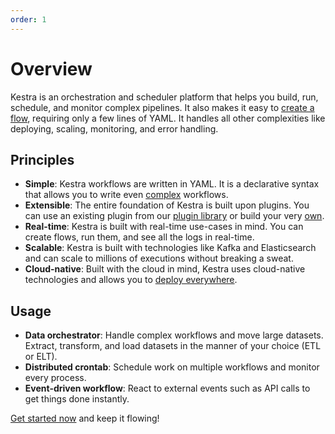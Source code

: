 ```yaml
---
order: 1
---
```


# Overview

Kestra is an orchestration and scheduler platform that helps you build, run, schedule, and monitor complex pipelines. It also makes it easy to [create a flow](https://kestra.io/docs/developer-guide/), requiring only a few lines of YAML. It handles all other complexities like deploying, scaling, monitoring, and error handling.

<CaptionedImage src="/ui.gif" width="700" caption="Kestra UI"></CaptionedImage>


## Principles

- **Simple**: Kestra workflows are written in YAML. It is a declarative syntax that allows you to write even [complex](developer-guide/flowable) workflows.
- **Extensible**: The entire foundation of Kestra is built upon plugins. You can use an existing plugin from our [plugin library](../plugins) or build your very [own](plugin-developer-guide).
- **Real-time**: Kestra is built with real-time use-cases in mind. You can create flows, run them, and see all the logs in real-time.
- **Scalable**: Kestra is built with technologies like Kafka and Elasticsearch and can scale to millions of executions without breaking a sweat.
- **Cloud-native**: Built with the cloud in mind, Kestra uses cloud-native technologies and allows you to [deploy everywhere](administrator-guide/deployment).


## Usage

- **Data orchestrator**: Handle complex workflows and move large datasets. Extract, transform, and load datasets in the manner of your choice (ETL or ELT).
- **Distributed crontab**: Schedule work on multiple workflows and monitor every process.
- **Event-driven workflow**: React to external events such as API calls to get things done instantly.

[Get started now](getting-started) and keep it flowing!
